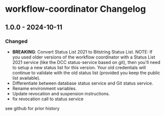 # workflow-coordinator Changelog

## 1.0.0 - 2024-10-11

### Changed
- **BREAKING**: Convert Status List 2021 to Bitstring Status List. NOTE: If you used older versions of the workflow coordinator with a Status List 2021 service (like the DCC status-service based on git), then you'll need to setup a new status list for this version. Your old credentials will continue to validate with the old status list (provided you keep the public list available).
- Differentiate between database status service and Git status service.
- Rename environment variables.
- Update revocation and suspension instructions.
- fix revocation call to status service

see github for prior history